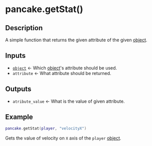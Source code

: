 # pancake.getStat()

## Description

A simple function that returns the given attribute of the given [object](/documentation/topics/objects).

## Inputs

* [`object`](/documentation/topics/objects) <- Which [object](/documentation/topics/objects)'s attribute should be used.
* `attribute` <- What attribute should be returned.

## Outputs

* `atribute_value` <- What is the value of given attribute.

## Example

```lua
pancake.getStat(player, "velocityX")
```

Gets the value of velocity on `X` axis of the `player` [object](/documentation/topics/objects).
